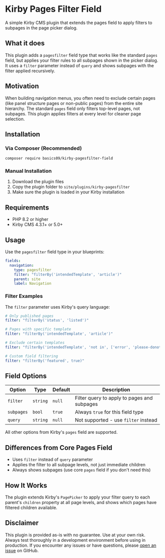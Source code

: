 # Kirby Pages Filter Field

A simple Kirby CMS plugin that extends the pages field to apply filters to subpages in the page picker dialog.

## What it does

This plugin adds a `pagesfilter` field type that works like the standard `pages` field, but applies your filter rules to all subpages shown in the picker dialog. It uses a `filter` parameter instead of `query` and shows subpages with the filter applied recursively.

## Motivation

When building navigation menus, you often need to exclude certain pages (like panel structure pages or non-public pages) from the entire site hierarchy. The standard `pages` field only filters top-level pages, not subpages. This plugin applies filters at every level for cleaner page selection.

## Installation

### Via Composer (Recommended)

```bash
composer require basics09/kirby-pagesfilter-field
```

### Manual Installation

1. Download the plugin files
2. Copy the plugin folder to `site/plugins/kirby-pagesfilter`
3. Make sure the plugin is loaded in your Kirby installation

## Requirements

- PHP 8.2 or higher
- Kirby CMS 4.3.1+ or 5.0+

## Usage

Use the `pagesfilter` field type in your blueprints:

```yaml
fields:
  navigation:
    type: pagesfilter
    filter: "filterBy('intendedTemplate', 'article')"
    parent: site
    label: Navigation
```

### Filter Examples

The `filter` parameter uses Kirby's query language:

```yaml
# Only published pages
filter: "filterBy('status', 'listed')"

# Pages with specific template
filter: "filterBy('intendedTemplate', 'article')"

# Exclude certain templates
filter: "filterBy('intendedTemplate', 'not in', ['error', 'please-donot-list-me'])"

# Custom field filtering
filter: "filterBy('featured', true)"

```

## Field Options

| Option     | Type     | Default | Description                                 |
| ---------- | -------- | ------- | ------------------------------------------- |
| `filter`   | `string` | `null`  | Filter query to apply to pages and subpages |
| `subpages` | `bool`   | `true`  | Always `true` for this field type           |
| `query`    | `string` | `null`  | Not supported - use `filter` instead        |

All other options from Kirby's `pages` field are supported.

## Differences from Core Pages Field

- Uses `filter` instead of `query` parameter
- Applies the filter to all subpage levels, not just immediate children
- Always shows subpages (use core `pages` field if you don't need this)

## How It Works

The plugin extends Kirby's `PagePicker` to apply your filter query to each parent's `children` property at all page levels, and shows which pages have filtered children available.

## Disclaimer

This plugin is provided as-is with no guarantee. Use at your own risk. Always test thoroughly in a development environment before using in production.
If you encounter any issues or have questions, please [open an issue](https://github.com/basics09/kirby-pagesfilter-field/issues) on GitHub.
